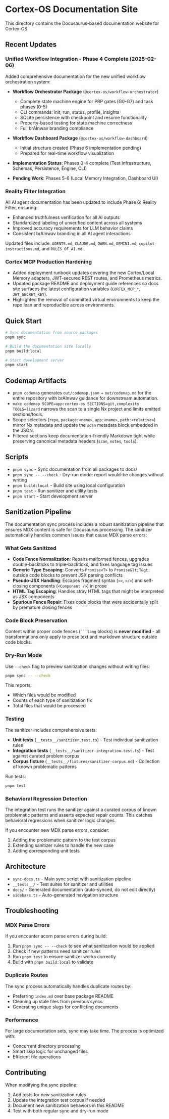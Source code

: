 # Cortex-OS Documentation Site

This directory contains the Docusaurus-based documentation website for Cortex-OS.

<!-- markdownlint-disable MD013 -->

## Recent Updates

### Unified Workflow Integration - Phase 4 Complete (2025-02-06)

Added comprehensive documentation for the new unified workflow orchestration system:

- **Workflow Orchestrator Package** (`@cortex-os/workflow-orchestrator`)
  - Complete state machine engine for PRP gates (G0-G7) and task phases (0-5)
  - CLI commands: init, run, status, profile, insights
  - SQLite persistence with checkpoint and resume functionality
  - Property-based testing for state machine correctness
  - Full brAInwav branding compliance

- **Workflow Dashboard Package** (`@cortex-os/workflow-dashboard`)
  - Initial structure created (Phase 6 implementation pending)
  - Prepared for real-time workflow visualization

- **Implementation Status**: Phases 0-4 complete (Test Infrastructure, Schemas, Persistence, Engine, CLI)
- **Pending Work**: Phases 5-6 (Local Memory Integration, Dashboard UI)

### Reality Filter Integration

All AI agent documentation has been updated to include Phase 6: Reality Filter, ensuring:

- Enhanced truthfulness verification for all AI outputs
- Standardized labeling of unverified content across all systems
- Improved accuracy requirements for LLM behavior claims
- Consistent brAInwav branding in all AI agent interactions

Updated files include: `AGENTS.md`, `CLAUDE.md`, `QWEN.md`, `GEMINI.md`, `copilot-instructions.md`, and `RULES_OF_AI.md`.

### Cortex MCP Production Hardening

- Added deployment runbook updates covering the new Cortex/Local Memory adapters,
  JWT-secured REST routes, and Prometheus metrics.
- Updated package README and deployment guide references so docs site surfaces
  the latest configuration variables (`CORTEX_MCP_*`, `JWT_SECRET_KEY`).
- Highlighted the removal of committed virtual environments to keep the repo
  lean and reproducible across environments.

## Quick Start

```bash
# Sync documentation from source packages
pnpm sync

# Build the documentation site locally
pnpm build:local

# Start development server
pnpm start
```

## Codemap Artifacts

- `pnpm codemap` generates `out/codemap.json` + `out/codemap.md` for the entire repository with brAInwav guidance for downstream automation.
- `make codemap SCOPE=app:cortex-os SECTIONS=git,complexity TOOLS=lizard` narrows the scan to a single Nx project and limits emitted sections/tools.
- Scope selectors (`repo`, `package:<name>`, `app:<name>`, `path:<relative>`) mirror Nx metadata and update the `scan` metadata block embedded in the JSON.
- Filtered sections keep documentation-friendly Markdown tight while preserving canonical metadata headers (`scan`, `notes`, `tools`).

## Scripts

- `pnpm sync` - Sync documentation from all packages to docs/
- `pnpm sync -- --check` - Dry-run mode: report would-be changes without writing
- `pnpm build:local` - Build site using local configuration
- `pnpm test` - Run sanitizer and utility tests
- `pnpm start` - Start development server

## Sanitization Pipeline

The documentation sync process includes a robust sanitization pipeline that ensures MDX content is safe for Docusaurus processing. The sanitizer automatically handles common issues that cause MDX parse errors:

### What Gets Sanitized

- **Code Fence Normalization**: Repairs malformed fences, upgrades double-backticks to triple-backticks, and fixes language tag issues
- **Generic Type Escaping**: Converts `Promise<T>` to `Promise&lt;T&gt;` outside code blocks to prevent JSX parsing conflicts
- **Pseudo-JSX Handling**: Escapes fragment syntax (`<>`, `</>`) and self-closing components (`<Component />`) in prose
- **HTML Tag Escaping**: Handles stray HTML tags that might be interpreted as JSX components
- **Spurious Fence Repair**: Fixes code blocks that were accidentally split by premature closing fences

### Code Block Preservation

Content within proper code fences (`` ```lang `` blocks) is **never modified** - all transformations only apply to prose text and markdown structure outside code blocks.

### Dry-Run Mode

Use `--check` flag to preview sanitization changes without writing files:

```bash
pnpm sync -- --check
```

This reports:

- Which files would be modified
- Counts of each type of sanitization fix
- Total files that would be processed

### Testing

The sanitizer includes comprehensive tests:

- **Unit tests** (`__tests__/sanitizer.test.ts`) - Test individual sanitization rules
- **Integration tests** (`__tests__/sanitizer-integration.test.ts`) - Test against curated problem corpus
- **Corpus fixture** (`__tests__/fixtures/sanitizer-corpus.md`) - Collection of known problematic patterns

Run tests:

```bash
pnpm test
```

### Behavioral Regression Detection

The integration test runs the sanitizer against a curated corpus of known problematic patterns and asserts expected repair counts. This catches behavioral regressions when sanitizer logic changes.

If you encounter new MDX parse errors, consider:

1. Adding the problematic pattern to the test corpus
2. Extending sanitizer rules to handle the new case
3. Adding corresponding unit tests

## Architecture

- `sync-docs.ts` - Main sync script with sanitization pipeline
- `__tests__/` - Test suites for sanitizer and utilities
- `docs/` - Generated documentation (auto-synced, do not edit directly)
- `sidebars.ts` - Auto-generated navigation structure

## Troubleshooting

### MDX Parse Errors

If you encounter acorn parse errors during build:

1. Run `pnpm sync -- --check` to see what sanitization would be applied
2. Check if new patterns need sanitizer rules
3. Run `pnpm test` to ensure sanitizer works correctly
4. Build with `pnpm build:local` to validate

### Duplicate Routes

The sync process automatically handles duplicate routes by:

- Preferring `index.md` over base package README
- Cleaning up stale files from previous syncs
- Generating unique slugs for conflicting documents

### Performance

For large documentation sets, sync may take time. The process is optimized with:

- Concurrent directory processing
- Smart skip logic for unchanged files
- Efficient file operations

## Contributing

When modifying the sync pipeline:

1. Add tests for new sanitization rules
2. Update the integration test corpus if needed  
3. Document new sanitization behaviors in this README
4. Test with both regular sync and dry-run mode

<!-- markdownlint-enable MD013 -->
